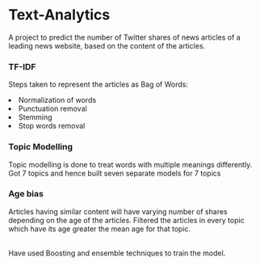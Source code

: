 # Text-Analytics
A project to predict the number of Twitter shares of news articles of a leading news website, based on the content of the articles.

### TF-IDF
Steps taken to represent the articles as Bag of Words:
<li> Normalization of words </li>
<li> Punctuation removal </li>
<li> Stemming </li>
<li> Stop words removal </li>

### Topic Modelling
Topic modelling is done to treat words with multiple meanings differently. Got 7 topics and hence built seven separate models for 7 topics

### Age bias
Articles having similar content will have varying number of shares depending on the age of the articles. Filtered the articles in every topic which have its age greater the mean age for that topic.

<br>Have used Boosting and ensemble techniques to train the model.
